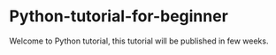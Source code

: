 # Python-tutorial-for-beginner
Welcome to Python tutorial, this tutorial will be published in few weeks.
